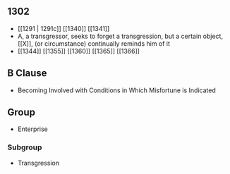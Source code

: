 ## 1302
- [[1291 | 1291c]] [[1340]] [[1341]] 
- A, a transgressor, seeks to forget a transgression, but a certain object, [[X]], (or circumstance) continually reminds him of it
- [[1344]] [[1355]] [[1360]] [[1365]] [[1366]] 

## B Clause
- Becoming Involved with Conditions in Which Misfortune is Indicated

## Group
- Enterprise

### Subgroup
- Transgression

